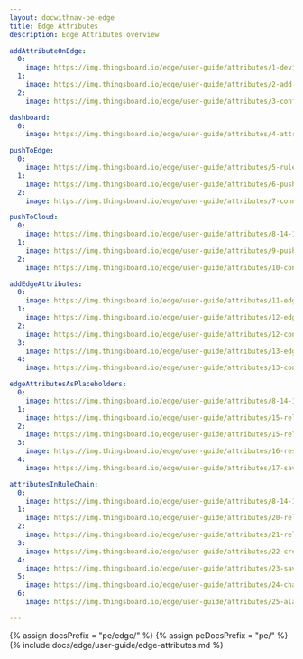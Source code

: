 ```yaml
---
layout: docwithnav-pe-edge
title: Edge Attributes 
description: Edge Attributes overview

addAttributeOnEdge:
  0:
    image: https://img.thingsboard.io/edge/user-guide/attributes/1-devices-pe.webp
  1:
    image: https://img.thingsboard.io/edge/user-guide/attributes/2-add-attribute-pe.webp
  2:
    image: https://img.thingsboard.io/edge/user-guide/attributes/3-confirm-attribute-pe.webp

dashboard:
  0:
    image: https://img.thingsboard.io/edge/user-guide/attributes/4-attributes-dasboard-pe.webp

pushToEdge:
  0:
    image: https://img.thingsboard.io/edge/user-guide/attributes/5-rule-chains-section-pe.webp
  1:
    image: https://img.thingsboard.io/edge/user-guide/attributes/6-push-to-edge-pe.webp
  2:
    image: https://img.thingsboard.io/edge/user-guide/attributes/7-connect-and-save-pe.webp

pushToCloud:
  0:
    image: https://img.thingsboard.io/edge/user-guide/attributes/8-14-19-rule-chain-templates-section-pe.webp
  1:
    image: https://img.thingsboard.io/edge/user-guide/attributes/9-push-to-cloud-pe.webp
  2:
    image: https://img.thingsboard.io/edge/user-guide/attributes/10-connect-and-save-pe.webp

addEdgeAttributes:
  0:
    image: https://img.thingsboard.io/edge/user-guide/attributes/11-edge-section-pe.webp
  1:
    image: https://img.thingsboard.io/edge/user-guide/attributes/12-edge-token-pe.webp
  2:
    image: https://img.thingsboard.io/edge/user-guide/attributes/12-confirm-1-pe.webp
  3:
    image: https://img.thingsboard.io/edge/user-guide/attributes/13-edge-manages-devices-pe.webp
  4:
    image: https://img.thingsboard.io/edge/user-guide/attributes/13-confirm-1-pe.webp

edgeAttributesAsPlaceholders:
  0:
    image: https://img.thingsboard.io/edge/user-guide/attributes/8-14-19-rule-chain-templates-section-pe.webp
  1:
    image: https://img.thingsboard.io/edge/user-guide/attributes/15-related-entity-data-pe.webp
  2:
    image: https://img.thingsboard.io/edge/user-guide/attributes/15-related-entity-data-1-pe.webp
  3:
    image: https://img.thingsboard.io/edge/user-guide/attributes/16-rest-api-call-pe.webp
  4:
    image: https://img.thingsboard.io/edge/user-guide/attributes/17-save-rule-chain-pe.webp

attributesInRuleChain:
  0:
    image: https://img.thingsboard.io/edge/user-guide/attributes/8-14-19-rule-chain-templates-section-pe.webp
  1:
    image: https://img.thingsboard.io/edge/user-guide/attributes/20-related-entity-data-node-1-pe.webp
  2:
    image: https://img.thingsboard.io/edge/user-guide/attributes/21-related-entity-data-node-2-pe.webp
  3:
    image: https://img.thingsboard.io/edge/user-guide/attributes/22-create-alarm-node-pe.webp
  4:
    image: https://img.thingsboard.io/edge/user-guide/attributes/23-save-pe.webp
  5:
    image: https://img.thingsboard.io/edge/user-guide/attributes/24-change-attribute-pe.webp
  6:
    image: https://img.thingsboard.io/edge/user-guide/attributes/25-alarm-notification-pe.webp

---
```


{% assign docsPrefix = "pe/edge/" %}
{% assign peDocsPrefix = "pe/" %}
{% include docs/edge/user-guide/edge-attributes.md %}